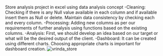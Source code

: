 Store analysis project in excel using data analysis concept
-Cleaning: Checking if there is any Null value available in each column and if available insert them as Null or delete. Maintain data consistency by checking each and every column.
-Processing: Adding new columns as per our requirements of further analysis using functions based on the existing columns.
-Analysis: First, we should develop an idea based on our target or what will be the desired output of the client. 
-Dashboard: It can be created using different charts. Choosing appropriate charts is important for dashboard creation.
![vrinda_store](https://github.com/jeskhumancha/vrinda_store_analysis/assets/165833014/12dc356c-47d7-4593-81ec-bd96a4551a68)
